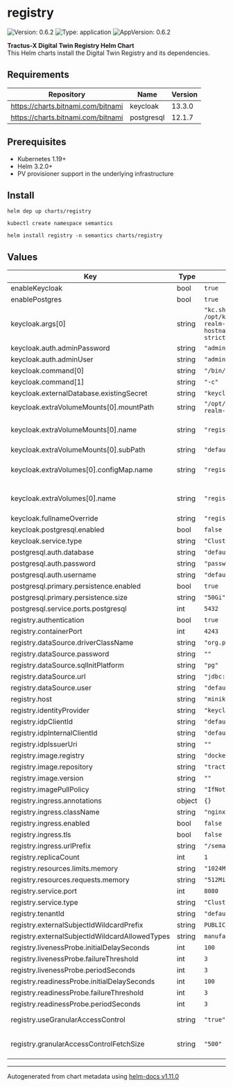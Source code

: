 # registry

![Version: 0.6.2](https://img.shields.io/badge/Version-0.6.2-informational?style=flat-square) ![Type: application](https://img.shields.io/badge/Type-application-informational?style=flat-square) ![AppVersion: 0.6.2](https://img.shields.io/badge/AppVersion-0.6.2-informational?style=flat-square)

**Tractus-X Digital Twin Registry Helm Chart**<br/>
This Helm charts install the Digital Twin Registry and its dependencies.

## Requirements

| Repository | Name | Version |
|------------|------|---------|
| https://charts.bitnami.com/bitnami | keycloak | 13.3.0 |
| https://charts.bitnami.com/bitnami | postgresql | 12.1.7 |

## Prerequisites
- Kubernetes 1.19+
- Helm 3.2.0+
- PV provisioner support in the underlying infrastructure

## Install
```
helm dep up charts/registry

kubectl create namespace semantics

helm install registry -n semantics charts/registry

```


## Values

| Key                                            | Type   | Default                                                                                                                                                       | Description                                                                                 |
|------------------------------------------------|--------|---------------------------------------------------------------------------------------------------------------------------------------------------------------|---------------------------------------------------------------------------------------------|
| enableKeycloak                                 | bool   | `true`                                                                                                                                                        |                                                                                             |
| enablePostgres                                 | bool   | `true`                                                                                                                                                        |                                                                                             |
| keycloak.args[0]                               | string | `"kc.sh import --file /opt/keycloak/data/import/default-realm-import.json; kc.sh start-dev --hostname=registry-keycloak --hostname-strict=false --proxy=edge"` |                                                                                             |
| keycloak.auth.adminPassword                    | string | `"admin"`                                                                                                                                                     |                                                                                             |
| keycloak.auth.adminUser                        | string | `"admin"`                                                                                                                                                     |                                                                                             |
| keycloak.command[0]                            | string | `"/bin/sh"`                                                                                                                                                   |                                                                                             |
| keycloak.command[1]                            | string | `"-c"`                                                                                                                                                        |                                                                                             |
| keycloak.externalDatabase.existingSecret       | string | `"keycloak-database-credentials"`                                                                                                                             |                                                                                             |
| keycloak.extraVolumeMounts[0].mountPath        | string | `"/opt/keycloak/data/import/default-realm-import.json"`                                                                                                       |                                                                                             |
| keycloak.extraVolumeMounts[0].name             | string | `"registry-keycloak-configmap"`                                                                                                                               | default is "{{ .Values.keycloak.fullnameOverride }}-configmap"                              |
| keycloak.extraVolumeMounts[0].subPath          | string | `"default-realm-import.json"`                                                                                                                                 |                                                                                             |
| keycloak.extraVolumes[0].configMap.name        | string | `"registry-keycloak-configmap"`                                                                                                                                           | default is "{{ .Values.keycloak.fullnameOverride }}-configmap"                                                                                            |
| keycloak.extraVolumes[0].name                  | string | `"registry-keycloak-configmap"`                                                                                                                                           | default is "{{ .Values.keycloak.fullnameOverride }}-configmap"                                                                                            |
| keycloak.fullnameOverride                      | string | `"registry-keycloak"`                                                                                                                                         |                                                                                             |
| keycloak.postgresql.enabled                    | bool   | `false`                                                                                                                                                       |                                                                                             |
| keycloak.service.type                          | string | `"ClusterIP"`                                                                                                                                                 |                                                                                             |
| postgresql.auth.database                       | string | `"default-database"`                                                                                                                                          |                                                                                             |
| postgresql.auth.password                       | string | `"password"`                                                                                                                                                  |                                                                                             |
| postgresql.auth.username                       | string | `"default-user"`                                                                                                                                              |                                                                                             |
| postgresql.primary.persistence.enabled         | bool   | `true`                                                                                                                                                        |                                                                                             |
| postgresql.primary.persistence.size            | string | `"50Gi"`                                                                                                                                                      |                                                                                             |
| postgresql.service.ports.postgresql            | int    | `5432`                                                                                                                                                        |                                                                                             |
| registry.authentication                        | bool   | `true`                                                                                                                                                        |                                                                                             |
| registry.containerPort                         | int    | `4243`                                                                                                                                                        |                                                                                             |
| registry.dataSource.driverClassName            | string | `"org.postgresql.Driver"`                                                                                                                                     |                                                                                             |
| registry.dataSource.password                   | string | `""`                                                                                                                                                          |                                                                                             |
| registry.dataSource.sqlInitPlatform            | string | `"pg"`                                                                                                                                                        |                                                                                             |
| registry.dataSource.url                        | string | `"jdbc:postgresql://database:5432"`                                                                                                                           |                                                                                             |
| registry.dataSource.user                       | string | `"default-user"`                                                                                                                                              |                                                                                             |
| registry.host                                  | string | `"minikube"`                                                                                                                                                  |                                                                                             |
| registry.identityProvider                      | string | `"keycloak"`                                                                                                                                                  |                                                                                             |
| registry.idpClientId                           | string | `"default-client"`                                                                                                                                            |                                                                                             |
| registry.idpInternalClientId                   | string | `"default-client"`                                                                                                                                            |                                                                                             |
| registry.idpIssuerUri                          | string | `""`                                                                                                                                                          |                                                                                             |
| registry.image.registry                        | string | `"docker.io"`                                                                                                                                                 |                                                                                             |
| registry.image.repository                      | string | `"tractusx/sldt-digital-twin-registry"`                                                                                                                       |                                                                                             |
| registry.image.version                         | string | `""`                                                                                                                                                          |                                                                                             |
| registry.imagePullPolicy                       | string | `"IfNotPresent"`                                                                                                                                              |                                                                                             |
| registry.ingress.annotations                   | object | `{}`                                                                                                                                                          |                                                                                             |
| registry.ingress.className                     | string | `"nginx"`                                                                                                                                                     |                                                                                             |
| registry.ingress.enabled                       | bool   | `false`                                                                                                                                                       |                                                                                             |
| registry.ingress.tls                           | bool   | `false`                                                                                                                                                       |                                                                                             |
| registry.ingress.urlPrefix                     | string | `"/semantics/registry"`                                                                                                                                       |                                                                                             |
| registry.replicaCount                          | int    | `1`                                                                                                                                                           |                                                                                             |
| registry.resources.limits.memory               | string | `"1024Mi"`                                                                                                                                                    |                                                                                             |
| registry.resources.requests.memory             | string | `"512Mi"`                                                                                                                                                     |                                                                                             |
| registry.service.port                          | int    | `8080`                                                                                                                                                        |                                                                                             |
| registry.service.type                          | string | `"ClusterIP"`                                                                                                                                                 |                                                                                             |
| registry.tenantId                              | string | `"default-tenant"`                                                                                                                                            |                                                                                             |
| registry.externalSubjectIdWildcardPrefix       | string | `PUBLIC_READABLE`                                                                                                                                             |                                                                                             |
| registry.externalSubjectIdWildcardAllowedTypes | string | `manufacturerPartId,assetLifecyclePhase`                                                                                                                      |                                                                                             |
| registry.livenessProbe.initialDelaySeconds     | int    | `100`                                                                                                                                                         |                                                                                             |
| registry.livenessProbe.failureThreshold        | int    | `3`                                                                                                                                                           |                                                                                             |
| registry.livenessProbe.periodSeconds           | int    | `3`                                                                                                                                                           |                                                                                             |
| registry.readinessProbe.initialDelaySeconds    | int    | `100`                                                                                                                                                         |                                                                                             |
| registry.readinessProbe.failureThreshold       | int    | `3`                                                                                                                                                           |                                                                                             |
| registry.readinessProbe.periodSeconds          | int    | `3`                                                                                                                                                           |                                                                                             |
| registry.useGranularAccessControl              | string | `"true"`                                                                                                                                                      | Turns the granular access control on/off.                                                   |
| registry.granularAccessControlFetchSize        | string | `"500"`                                                                                                                                                       | Defines how many records should be fetched in one query when using granular access control. |

----------------------------------------------
Autogenerated from chart metadata using [helm-docs v1.11.0](https://github.com/norwoodj/helm-docs/releases/v1.11.0)
